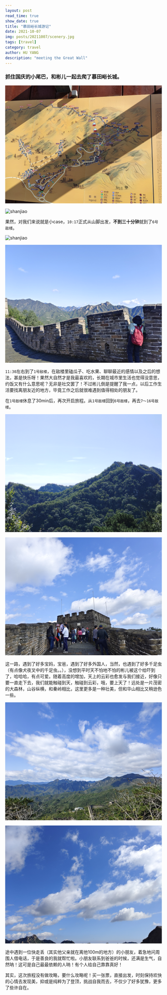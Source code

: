 ```yaml
---
layout: post
read_time: true
show_date: true
title: "慕田峪长城游记"
date: 2021-10-07
img: posts/20211007/scenery.jpg
tags: [travel]
category: travel
author: HU YANG
description: "meeting the Great Wall"
---
```

### 抓住国庆的小尾巴，和彬儿一起去爬了慕田峪长城。

![map](./assets/img/posts/20211007/map.jpg)

![shanjiao](./assets/img/posts/20211007/shanjiao.jpg)

果然，对我们来说就是小case，`10:17`正式从山脚出发，**不到三十分钟**就到了`6号敌楼`。

![shanjiao](./assets/img/posts/20211007/bin_me_heart.jpg)

![shanjiao](./assets/img/posts/20211007/bin_wall.jpg)		      

​	`11:30`左右到了`1号敌楼`，在敌楼里磕瓜子、吃水果、聊聊最近的感情以及之后的想法，甚是快乐呀！果然大自然才是我最喜欢的，长期在城市里生活也觉得没意思，约饭又有什么意思呢？无非是社交罢了！不过彬儿倒是提醒了我一点，以后工作生活要找离朋友近的地方，毕竟工作之后就很难遇到值得相处的朋友了。

​	在`1号敌楼`休息了30min后，再次开启旅程。从`1号敌楼`回到`6号敌楼`，再去`7～16号敌楼`。

![shanjiao](./assets/img/posts/20211007/destination.jpg)

![shanjiao](./assets/img/posts/20211007/16ding.jpg)

​	这一路，遇到了好多宝妈，宝爸，遇到了好多外国人，当然，也遇到了好多千足虫（有点像犬夜叉中的千足虫。。），没想到平时天不怕地不怕的彬儿被这个给吓到了，哈哈哈，有点可爱。随着高度的增加，天上的云彩也愈发与我们接近，好像只要一直走下去，我们就能触碰到天，触碰到云彩，哦，要上天了！远处是一片茂密的大森林，山谷纵横，和秦岭相比，这里更多是一种壮美，但和华山相比又稍逊色一些。

![shanjiao](./assets/img/posts/20211007/cloud.jpg)

![shanjiao](./assets/img/posts/20211007/cloud2.jpg)

​	途中遇到一位快走丢（其实他父亲就在离他100m的地方）的小朋友，着急地问周围人借电话，于是善良的我就帮忙啦。小朋友联系到爸爸的时候，还满是生气，自然呐！这可是自己最最依赖的人呐！有个人给自己靠靠真好！

​	其实，这次旅程没有做攻略，要什么攻略呢！买一张票，直接出发，时刻保持欢快的心情去发现美，抑或是纯粹为了登顶，挑战自我而去，不仅少了好多犹豫，更多了些许自在。





